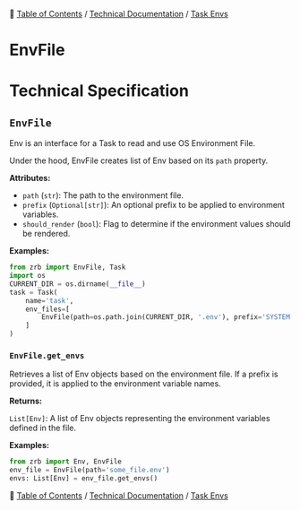 🔖 [Table of Contents](../../README.md) / [Technical Documentation](../README.md) / [Task Envs](README.md)

# EnvFile

# Technical Specification

<!--start-doc-->
## `EnvFile`

Env is an interface for a Task to read and use OS Environment File.

Under the hood, EnvFile creates list of Env based on its `path` property.

__Attributes:__

- `path` (`str`): The path to the environment file.
- `prefix` (`Optional[str]`): An optional prefix to be applied to environment variables.
- `should_render` (`bool`): Flag to determine if the environment values should be rendered.

__Examples:__

```python
from zrb import EnvFile, Task
import os
CURRENT_DIR = os.dirname(__file__)
task = Task(
    name='task',
    env_files=[
        EnvFile(path=os.path.join(CURRENT_DIR, '.env'), prefix='SYSTEM')
    ]
)
```


### `EnvFile.get_envs`

Retrieves a list of Env objects based on the environment file. If a prefix is provided, it is
applied to the environment variable names.

__Returns:__

`List[Env]`: A list of Env objects representing the environment variables defined in the file.

__Examples:__

```python
from zrb import Env, EnvFile
env_file = EnvFile(path='some_file.env')
envs: List[Env] = env_file.get_envs()
```


<!--end-doc-->

🔖 [Table of Contents](../../README.md) / [Technical Documentation](../README.md) / [Task Envs](README.md)

